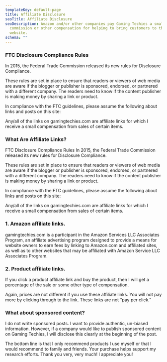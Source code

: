 ```yaml
---
templateKey: default-page
title: Affiliate Disclosure
seoTitle: Affiliate Disclosure
seoDescription: Amazon and/or other companies pay Gaming Techies a small
  commission or other compensation for helping to bring customers to their
  website.
schema: ""
---
```

### FTC Disclosure Compliance Rules

In 2015, the Federal Trade Commission released its new rules for Disclosure Compliance.

These rules are set in place to ensure that readers or viewers of web media are aware if the blogger or publisher is sponsored, endorsed, or partnered with a different company. The readers need to know if the content publisher is making money by sharing a link or product.

In compliance with the FTC guidelines, please assume the following about links and posts on this site:

Any/all of the links on gamingtechies.com are affiliate links for which I receive a small compensation from sales of certain items.

### What Are Affiliate Links?

FTC Disclosure Compliance Rules In 2015, the Federal Trade Commission released its new rules for Disclosure Compliance.

These rules are set in place to ensure that readers or viewers of web media are aware if the blogger or publisher is sponsored, endorsed, or partnered with a different company. The readers need to know if the content publisher is making money by sharing a link or product.

In compliance with the FTC guidelines, please assume the following about links and posts on this site:

Any/all of the links on gamingtechies.com are affiliate links for which I receive a small compensation from sales of certain items.

### 1. Amazon affiliate links.

gamingtechies.com is a participant in the Amazon Services LLC Associates Program, an affiliate advertising program designed to provide a means for website owners to earn fees by linking to Amazon.com and affiliated sites, as well as to other websites that may be affiliated with Amazon Service LLC Associates Program.

### 2. Product affiliate links.

If you click a product affiliate link and buy the product, then I will get a percentage of the sale or some other type of compensation.

Again, prices are not different if you use these affiliate links. You will not pay more by clicking through to the link. These links are not “pay per click.”

### What about sponsored content?

I do not write sponsored posts. I want to provide authentic, un-biased information. However, if a company would like to publish sponsored content on Gaming Techies, I will disclose this clearly at the beginning of the post.

The bottom line is that I only recommend products I use myself or that I would recommend to family and friends. Your purchase helps support my research efforts. Thank you very, very much! I appreciate you!